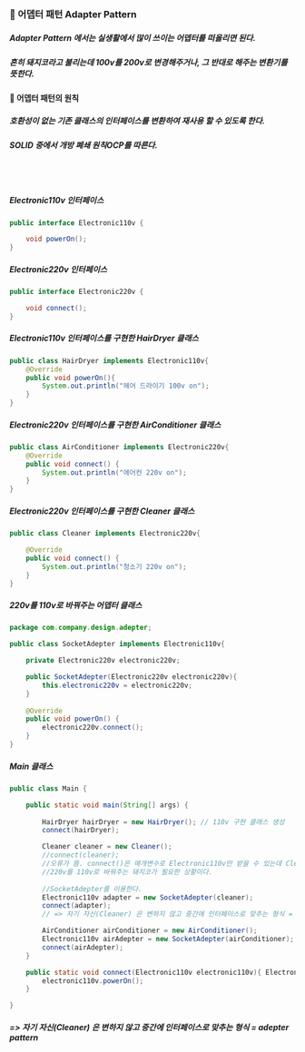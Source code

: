 ### 📌 어뎁터 패턴 Adapter Pattern 
##### Adapter Pattern 에서는 실생활에서 많이 쓰이는 어뎁터를 떠올리면 된다. 
##### 흔히 돼지코라고 불리는데 100v를 200v로 변경해주거나, 그 반대로 해주는 변환기를 뜻한다.

#### 📍  어뎁터 패턴의 원칙
##### 호환성이 없는 기존 클래스의 인터페이스를 변환하여 재사용 할 수 있도록 한다. 
##### SOLID 중에서 개방 폐쇄 원칙OCP를 따른다. 

<br>
<br>

##### Electronic110v 인터페이스

```java
public interface Electronic110v {

    void powerOn();
}

```


##### Electronic220v 인터페이스

```java
public interface Electronic220v {

    void connect();
}
```

##### Electronic110v 인터페이스를 구현한 HairDryer 클래스

```java
public class HairDryer implements Electronic110v{
    @Override
    public void powerOn(){
        System.out.println("헤어 드라이기 100v on");
    }
}
```


##### Electronic220v 인터페이스를 구현한 AirConditioner 클래스

```java
public class AirConditioner implements Electronic220v{
    @Override
    public void connect() {
        System.out.println("에어컨 220v on");
    }
}
```

##### Electronic220v 인터페이스를 구현한 Cleaner 클래스

```java
public class Cleaner implements Electronic220v{

    @Override
    public void connect() {
        System.out.println("청소기 220v on");
    }
}
```

##### 220v를 110v로 바꿔주는 어뎁터 클래스

```java
package com.company.design.adepter;

public class SocketAdepter implements Electronic110v{

    private Electronic220v electronic220v;

    public SocketAdepter(Electronic220v electronic220v){
        this.electronic220v = electronic220v;
    }
    
    @Override
    public void powerOn() {
        electronic220v.connect();
    }
}

```

##### Main 클래스

```java
public class Main {

    public static void main(String[] args) {
    
        HairDryer hairDryer = new HairDryer(); // 110v 구현 클래스 생성
        connect(hairDryer); 

        Cleaner cleaner = new Cleaner();
        //connect(cleaner);
        //오류가 뜸. connect()은 매개변수로 Electronic110v만 받을 수 있는데 Cleaner 객체는 220v를 상속받았기 때문이다
        //220v를 110v로 바꿔주는 돼지코가 필요한 상황이다.
        
        //SocketAdepter를 이용한다.
        Electronic110v adapter = new SocketAdepter(cleaner);
        connect(adapter);
        // => 자기 자신(Cleaner) 은 변하지 않고 중간에 인터페이스로 맞추는 형식 = adepter pattern

        AirConditioner airConditioner = new AirConditioner();
        Electronic110v airAdepter = new SocketAdepter(airConditioner);
        connect(airAdepter);
    }

    public static void connect(Electronic110v electronic110v){ Electronic110v만 받을 수 있음
        electronic110v.powerOn();
    }

}
```

##### => 자기 자신(Cleaner) 은 변하지 않고 중간에 인터페이스로 맞추는 형식 = adepter pattern
